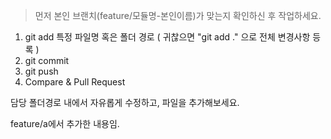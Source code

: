 > 먼저 본인 브랜치(feature/모듈명-본인이름)가 맞는지 확인하신 후 작업하세요. 

1. git add 특정 파일명 혹은 폴더 경로 ( 귀찮으면 "git add ." 으로 전체 변경사항 등록 ) 
2. git commit 
3. git push 
4. Compare & Pull Request

담당 폴더경로 내에서 자유롭게 수정하고, 파일을 추가해보세요. 

feature/a에서 추가한 내용임.